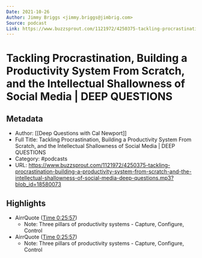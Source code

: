 ```yaml
---
Date: 2021-10-26
Author: Jimmy Briggs <jimmy.briggs@jimbrig.com>
Source: podcast
Link: https://www.buzzsprout.com/1121972/4250375-tackling-procrastination-building-a-productivity-system-from-scratch-and-the-intellectual-shallowness-of-social-media-deep-questions.mp3?blob_id=18580073
---
```

# Tackling Procrastination, Building a Productivity System From Scratch, and the Intellectual Shallowness of Social Media | DEEP QUESTIONS

## Metadata
- Author: [[Deep Questions with Cal Newport]]
- Full Title: Tackling Procrastination, Building a Productivity System From Scratch, and the Intellectual Shallowness of Social Media | DEEP QUESTIONS
- Category: #podcasts
- URL: https://www.buzzsprout.com/1121972/4250375-tackling-procrastination-building-a-productivity-system-from-scratch-and-the-intellectual-shallowness-of-social-media-deep-questions.mp3?blob_id=18580073

## Highlights
- AirrQuote ([Time 0:25:57](https://www.airr.io/quote/5f37248fa7c7e007a599a886))
    - Note: Three pillars of productivity systems - Capture, Configure, Control
- AirrQuote ([Time 0:25:57](https://www.airr.io/quote/5f0426a7d1e72cded79035d5))
    - Note: Three pillars of productivity systems - Capture, Configure, Control
